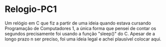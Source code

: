 # Relogio-PC1

Um relógio em C que fiz a partir de uma ideia quando estava cursando Programação de Computadores 1, a única forma que pensei de contar os segundos precisamente foi usando a função "sleep()" do C. Apesar de a longo prazo n ser preciso, foi uma ideia legal e achei plausível colocar aqui.
